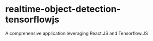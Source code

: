 # realtime-object-detection-tensorflowjs
A comprehensive application leveraging React.JS and Tensorflow.JS
